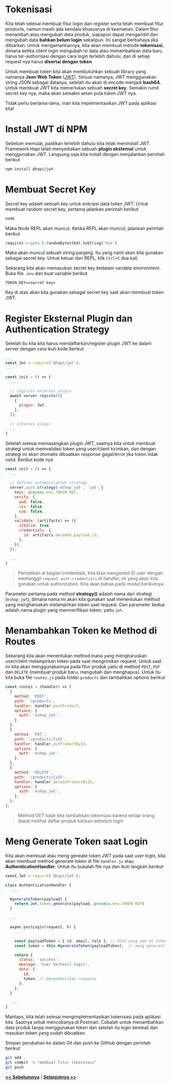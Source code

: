 # Tokenisasi

Kita telah selesai membuat fitur login dan register serta telah membuat fitur products, namun masih ada kendala khususnya di keamanan. Dalam fitur menambah atau mengubah data produk, siapapun dapat mengambil dan mengubah data **bahkan belum login** sekalipun. Ini sangat berbahaya jika dibiarkan. Untuk mengamankannya, kita akan membuat metode **tokenisasi**, dimana ketika client ingin mengubah isi data atau menambahkan data baru harus ter-authorisasi dengan cara login terlebih dahulu, dan di setiap request nya harus **disertai dengan token**.

Untuk membuat token kita akan membutuhkan sebuah library yang namanya **Json Web Token** ([JWT](htps://jwt.io)). Sesuai namanya, JWT menggunakan string JSON sebagai datanya, setelah itu akan di encode menjadi **bash64**. Untuk membuat JWT kita memerlukan sebuah **secret key**. Semakin rumit secret key nya, maka akan semakin aman pula token JWT nya.

Tidak perlu berlama-lama, mari kita implementasikan JWT pada aplikasi kita!

# Install JWT di NPM

Sebelum memulai, pastikan terlebih dahulu kita telah meninstall JWT. Framework Hapi telah menyediakan sebuah **plugin eksternal** untuk menggunakan JWT. Langsung saja kita install dengan menjalankan perintah berikut

```bash
npm install @hapi/jwt
```

# Membuat Secret Key

Secret key adalah sebuah key untuk enkripsi data token JWT. Untuk membuat random secret key, pertama jalankan perintah berikut

```bash
node
```

Maka Node REPL akan muncul. Ketika REPL akan muncul, jalankan perintah berikut

```bash
require('crypto').randomBytes(64).toString('hex')
```

Maka akan muncul sebuah string panjang. Itu yang nanti akan kita gunakan sebagai secret key. Untuk keluar dari REPL, klik `Ctrl+C` dua kali.

Sekarang kita akan memasukan secret key kedalam variable environment. Buka file `.env` dan buat variable berikut

```.env
TOKEN_KEY=<secret key>
```

Key di atas akan kita gunakan sebagai secret key saat akan membuat token JWT.

# Register Eksternal Plugin dan Authentication Strategy

Setelah itu kita kita harus mendaftarkan/register plugin JWT ke dalam server dengan cara ikuti kode berikut

```js
...
const Jwt = require('@hapi/jwt');
...

const init = () => {
  ....

  // register external plugin
  await server.register([
    {
      plugin: Jwt,
    },
  ]);

  // internal plugin
  ...
}
```

Setelah selesai memasangkan plugin JWT, saatnya kita untuk membuat strategi untuk memvalidasi token yang user/client kirimkan, dan dengan strategi ini akan otomatis dibuatkan response gagal/error jika token tidak valid. Berikut kode nya

```js
const init = () => {
  ...

  // defines authentication strategy
  server.auth.strategy('eshop_jwt', 'jwt',{
    keys: process.env.TOKEN_KEY,
    verify: {
      aud: false,
      iss: false,
      sub: false,
    },
    validate: (artifacts) => ({
      isValid: true,
      credentials: {
        id: artifacts.decoded.payload.id,
      },
    }),
  });

  ...
}
```

> Perhatikan di bagian credentials, kita bisa mengambil ID user dengan memanggil `request.auth.credentials` di handler, ini yang akan kita gunakan untuk authorization. Kita akan bahas pada modul berikutnya.

Parameter pertama pada method **strategy()** adalah nama dari strategi (`eshop_jwt`), dimana nama ini akan kita gunakan saat menentukan method yang mengharuskan melampirkan token saat request. Dan parameter kedua adalah nama plugin yang memverifikasi token, yaitu `jwt`.

# Menambahkan Token ke Method di Routes

Sekarang kita akan menentukan method mana yang mengharuskan user/client melampirkan token pada saat mengirimkan request. Untuk saat ini kita akan menggunakannya pada fitur produk yaitu di method `POST`, `PUT` dan `DELETE` (membuat produk baru, mengubah dan menghapus). Untuk itu kita buka file `routes.js` pada folder `products` dan tambahkan options berikut

```js
const routes = (handler) => [
  {
    method: 'POST',
    path: '/products',
    handler: handler.postProduct,
    options: {
      auth: 'eshop_jwt',
    },
  },
  {
    method: 'PUT',
    path: '/products/{id}',
    handler: handler.putProductById,
    options: {
      auth: 'eshop_jwt',
    },
  },
  {
    method: 'DELETE',
    path: '/products/{id}',
    handler: handler.deleteProductById,
    options: {
      auth: 'eshop_jwt',
    },
  },
];
```

> Method GET tidak kita tambahkan tokenisasi karena setiap orang dapat melihat daftar produk bahkan sebelum login

# Meng Generate Token saat Login

Kita akan membuat atau meng geneate token JWT pada saat user login, kita akan membuat method generate token di file `handler.js` atau **AuthenticationHandler**. Untuk itu bukalah file nya dan ikuti langkah berikut

```js
const Jwt = require('@hapi/jwt');

class AuthenticationHandler {
  ....

  #generateToken(payload) {
    return Jwt.token.generate(payload, process.env.TOKEN_KEY)
  }

  ...

  async postLogin(request, h) {
    ...

    const payloadToken = { id, email, role }; // data yang ada di token
    const token = this.#generateToken(payloadToken);  // meng generate token

    return {
      status: 'success',
      message: 'User berhasil login',
      data: {
        id,
        token, // mengembalikan response
      },
    };
  }

  ....
}
```

Mantaps, kita telah selesai mengimplementasikan tokenisasi pada aplikasi kita. Saatnya untuk mencobanya di Postman. Cobalah untuk menambahkan data produk tanpa menggunakan token dan setelah itu login kembali dan masukan token yang sudah dibuatkan.

Simpan perubahan ke dalam Git dan push ke GitHub dengan perintah berikut

```bash
git add .
git commit -m "membuat fitur tokenisasi"
git push
```

**[<< Sebelumnya](m8-products.md)** | **[Selanjutnya >>](m10-authorization.md)**